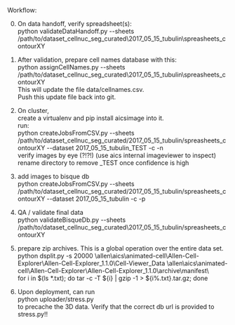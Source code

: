 Workflow:

0. On data handoff, verify spreadsheet(s):  
    python validateDataHandoff.py --sheets /path/to/dataset_cellnuc_seg_curated\2017_05_15_tubulin\spreasheets_contourXY

1. After validation, prepare cell names database with this:  
    python assignCellNames.py --sheets /path/to/dataset_cellnuc_seg_curated\2017_05_15_tubulin\spreasheets_contourXY    
This will update the file data/cellnames.csv.  
Push this update file back into git.

2. On cluster,  
create a virtualenv and pip install aicsimage into it.  
run:  
    python createJobsFromCSV.py --sheets /path/to/dataset_cellnuc_seg_curated/2017_05_15_tubulin/spreasheets_contourXY --dataset 2017_05_15_tubulin_TEST -c -n  
verify images by eye (?!?!)  (use aics internal imageviewer to inspect)  
rename directory to remove _TEST once confidence is high

3. add images to bisque db  
    python createJobsFromCSV.py --sheets /path/to/dataset_cellnuc_seg_curated/2017_05_15_tubulin/spreasheets_contourXY --dataset 2017_05_15_tubulin -c -p

4. QA / validate final data  
    python validateBisqueDb.py --sheets /path/to/dataset_cellnuc_seg_curated\2017_05_15_tubulin/spreasheets_contourXY

5. prepare zip archives.  This is a global operation over the entire data set.  
    python dsplit.py -s 20000 \\allen\aics\animated-cell\Allen-Cell-Explorer\Allen-Cell-Explorer_1.1.0\Cell-Viewer_Data \\allen\aics\animated-cell\Allen-Cell-Explorer\Allen-Cell-Explorer_1.1.0\archive\manifest\  
    for i in $(ls *.txt); do tar -c -T ${i} | gzip -1 > ${i%.txt}.tar.gz; done

6. Upon deployment, can run  
    python uploader/stress.py  
to precache the 3D data.  Verify that the correct db url is provided to stress.py!!
